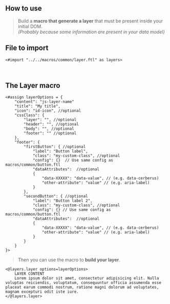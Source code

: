 ## How to use

>  Build a **macro that generate a layer** that must be present inside your initial DOM.  
>  *(Probably because some information are present in your data model)*

## File to import

```ftl
<#import "../../macros/common/layer.ftl" as layers>
```
<br >

## The Layer macro

```ftl
<#assign layerOptions = {
    "content": "js-layer-name"
    "title": "My title",
    "icon": "id-icon", //optional
    "cssClass": {
        "layer": "", //optional
        "header": "", //optional
        "body": "", //optional
        "footer": "" //optional
    },
    "footer": {
        "firstButton": { //optional
            "label": "Button label",
            "class": "my-custom-class", //optional
            "config": {}  // Use same config as macros/common/button.ftl
            "dataAttributes":  //optional
            {
                "data-XXXXX": "data-value", // (e.g. data-cerberus)
                "other-attribute": "value" // (e.g. aria-label)
            }
        },
        "secondButton": { //optional
            "label": "Button label 2",
            "class": "my-custom-class", //optional
            "config": {} // Use same config as macros/common/button.ftl
            "dataAttributes":  //optional
            {
                "data-XXXXX": "data-value", // (e.g. data-cerberus)
                "other-attribute": "value" // (e.g. aria-label)
            }
        }
    }
}>
```

> Then you can use the macro to **build your layer**.

```ftl
<@layers.layer options=layerOptions>
    LAYER CONTENT  
    Lorem ipsum dolor sit amet, consectetur adipisicing elit. Nulla voluptas reiciendis, voluptatum, consequuntur officia assumenda esse placeat earum commodi nostrum, ratione magni dolorum ad voluptates, magnam excepturi odit iste iure.
</@layers.layer>
```
